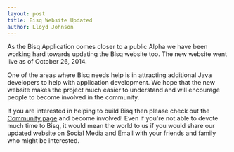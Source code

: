 ```yaml
---
layout: post
title: Bisq Website Updated
author: Lloyd Johnson
---
```

As the Bisq Application comes closer to a public Alpha we have been working hard towards updating the Bisq website too. The new website went live as of October 26, 2014.

One of the areas where Bisq needs help is in attracting additional Java developers to help with application development. We hope that the new website makes the project much easier to understand and will encourage people to become involved in the community.

If you are interested in helping to build Bisq then please check out the [Community page](/community) and become involved! Even if you're not able to devote much time to Bisq, it would mean the world to us if you would share our updated website on Social Media and Email with your friends and family who might be interested.

